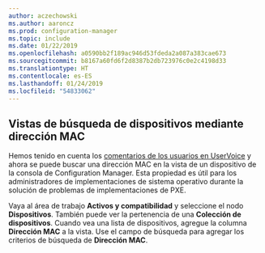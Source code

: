 ```yaml
---
author: aczechowski
ms.author: aaroncz
ms.prod: configuration-manager
ms.topic: include
ms.date: 01/22/2019
ms.openlocfilehash: a0590bb2f189ac946d53fdeda2a087a383cae673
ms.sourcegitcommit: b8167a60fd6f2d8387b2db723976c0e2c4198d33
ms.translationtype: HT
ms.contentlocale: es-ES
ms.lasthandoff: 01/24/2019
ms.locfileid: "54833062"
---
```

## <a name="bkmk_mac"></a> Vistas de búsqueda de dispositivos mediante dirección MAC
<!--3600878-->

Hemos tenido en cuenta los [comentarios de los usuarios en UserVoice](https://configurationmanager.uservoice.com/forums/300492-ideas/suggestions/14765880-console-device-view-should-allow-search-filter-by) y ahora se puede buscar una dirección MAC en la vista de un dispositivo de la consola de Configuration Manager. Esta propiedad es útil para los administradores de implementaciones de sistema operativo durante la solución de problemas de implementaciones de PXE.

Vaya al área de trabajo **Activos y compatibilidad** y seleccione el nodo **Dispositivos**. También puede ver la pertenencia de una **Colección de dispositivos**. Cuando vea una lista de dispositivos, agregue la columna **Dirección MAC** a la vista. Use el campo de búsqueda para agregar los criterios de búsqueda de **Dirección MAC**. 

